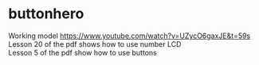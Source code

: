 # buttonhero
Working model
https://www.youtube.com/watch?v=UZycO6gaxJE&t=59s
Lesson 20 of the pdf shows how to use number LCD <br />
Lesson 5 of the pdf show how to use buttons
